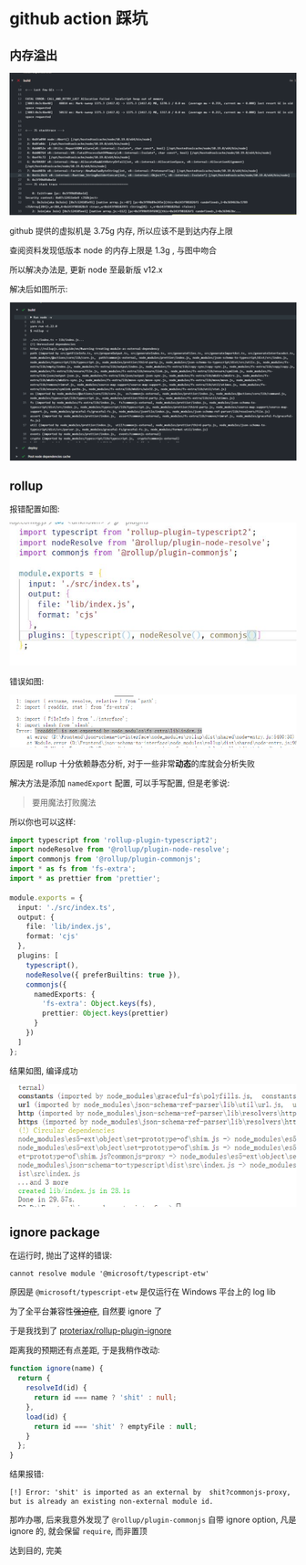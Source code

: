 # github action 踩坑

## 内存溢出

![out of memory](/static/images/github-action踩坑/out-of-memory.png)

github 提供的虚拟机是 3.75g 内存, 所以应该不是到达内存上限

查阅资料发现低版本 node 的内存上限是 1.3g , 与图中吻合

所以解决办法是, 更新 node 至最新版 v12.x

解决后如图所示:

![build success](/static/images/github-action踩坑/build-success.png)

## rollup

报错配置如图:

![rollup-error-config](/static/images/github-action踩坑/rollup-error-config.jpg)

错误如图:

![rollup-error](/static/images/github-action踩坑/rollup-error.png)

原因是 rollup 十分依赖静态分析, 对于一些非常**动态**的库就会分析失败

解决方法是添加 `namedExport` 配置, 可以手写配置, 但是老爹说:

> 要用魔法打败魔法

所以你也可以这样:

```typescript
import typescript from 'rollup-plugin-typescript2';
import nodeResolve from '@rollup/plugin-node-resolve';
import commonjs from '@rollup/plugin-commonjs';
import * as fs from 'fs-extra';
import * as prettier from 'prettier';

module.exports = {
  input: './src/index.ts',
  output: {
    file: 'lib/index.js',
    format: 'cjs'
  },
  plugins: [
    typescript(),
    nodeResolve({ preferBuiltins: true }),
    commonjs({
      namedExports: {
        'fs-extra': Object.keys(fs),
        prettier: Object.keys(prettier)
      }
    })
  ]
};
```

结果如图, 编译成功

![rollup-success](/static/images/github-action踩坑/rollup-success.png)

## ignore package

在运行时, 抛出了这样的错误:

```
cannot resolve module '@microsoft/typescript-etw'
```

原因是 `@microsoft/typescript-etw` 是仅运行在 Windows 平台上的 log lib

为了全平台兼容性~~强迫症~~, 自然要 ignore 了

于是我找到了 [proteriax/rollup-plugin-ignore](https://github.com/proteriax/rollup-plugin-ignore)

距离我的预期还有点差距, 于是我稍作改动:

```typescript
function ignore(name) {
  return {
    resolveId(id) {
      return id === name ? 'shit' : null;
    },
    load(id) {
      return id === 'shit' ? emptyFile : null;
    }
  };
}
```

结果报错:

```
[!] Error: 'shit' is imported as an external by  shit?commonjs-proxy, but is already an existing non-external module id.
```

那咋办哪, 后来我意外发现了 `@rollup/plugin-commonjs` 自带 ignore option, 凡是 ignore 的, 就会保留 `require`, 而非置顶

达到目的, 完美
